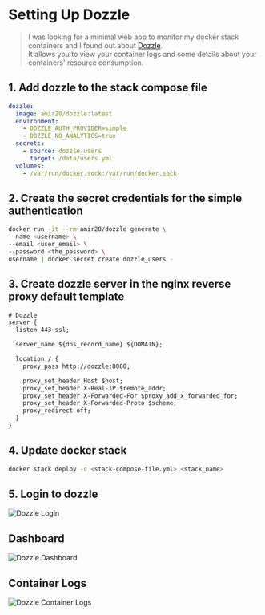 # Setting Up Dozzle

> I was looking for a minimal web app to monitor my docker stack containers
> and I found out about [Dozzle](https://dozzle.dev/).<br> It allows you to view your container logs
> and some details about your containers' resource consumption.

## 1. Add dozzle to the stack compose file

```yaml
dozzle:
  image: amir20/dozzle:latest
  environment:
    - DOZZLE_AUTH_PROVIDER=simple
    - DOZZLE_NO_ANALYTICS=true
  secrets:
    - source: dozzle_users
      target: /data/users.yml
  volumes:
    - /var/run/docker.sock:/var/run/docker.sock
```

## 2. Create the secret credentials for the simple authentication

```bash
docker run -it --rm amir20/dozzle generate \
--name <username> \
--email <user_email> \
--password <the_password> \
username | docker secret create dozzle_users -
```

## 3. Create dozzle server in the nginx reverse proxy default template

```txt
# Dozzle
server {
  listen 443 ssl;

  server_name ${dns_record_name}.${DOMAIN};

  location / {
    proxy_pass http://dozzle:8080;

    proxy_set_header Host $host;
    proxy_set_header X-Real-IP $remote_addr;
    proxy_set_header X-Forwarded-For $proxy_add_x_forwarded_for;
    proxy_set_header X-Forwarded-Proto $scheme;
    proxy_redirect off;
  }
}
```

## 4. Update docker stack

```bash
docker stack deploy -c <stack-compose-file.yml> <stack_name>
```

## 5. Login to dozzle

![Dozzle Login](/dozzle_login.png)

## Dashboard

![Dozzle Dashboard](/dozzle_dashboard.png)

## Container Logs

![Dozzle Container Logs](/dozzle_logs.png)
